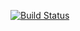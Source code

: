 [![Build Status](https://travis-ci.com/Kingbultsea/wechat.svg?branch=master)](https://travis-ci.com/Kingbultsea/wechat.svg?branch=master)
